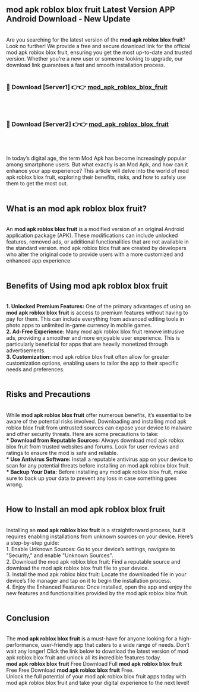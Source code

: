 ## mod apk roblox blox fruit Latest Version APP Android Download - New Update
<br>
Are you searching for the latest version of the <strong>mod apk roblox blox fruit</strong>? Look no further! We provide a free and secure download link for the official mod apk roblox blox fruit, ensuring you get the most up-to-date and trusted version. Whether you're a new user or someone looking to upgrade, our download link guarantees a fast and smooth installation process.
<br>
<br>
<h3>🔴 Download [Server1] 👉👉 <a href="https://modyolo.store/mod+apk+roblox+blox+fruit">mod_apk_roblox_blox_fruit</a></h3><br>
<br>
<h3>🔴 Download [Server2] 👉👉 <a href="https://modyolo.store/mod+apk+roblox+blox+fruit">mod_apk_roblox_blox_fruit</a></h3><br>
<br>
<br>
In today’s digital age, the term Mod Apk has become increasingly popular among smartphone users. But what exactly is an Mod Apk, and how can it enhance your app experience? This article will delve into the world of mod apk roblox blox fruit, exploring their benefits, risks, and how to safely use them to get the most out.
<br>
<br>
<h2>What is an mod apk roblox blox fruit?</h2>
<br>
An <strong>mod apk roblox blox fruit</strong> is a modified version of an original Android application package (APK). These modifications can include unlocked features, removed ads, or additional functionalities that are not available in the standard version. mod apk roblox blox fruit are created by developers who alter the original code to provide users with a more customized and enhanced app experience.
<br>
<br>
<h2>Benefits of Using mod apk roblox blox fruit</h2>
<br>
<strong> 1. Unlocked Premium Features:</strong> One of the primary advantages of using an <strong>mod apk roblox blox fruit</strong> is access to premium features without having to pay for them. This can include everything from advanced editing tools in photo apps to unlimited in-game currency in mobile games.
<br>
<strong> 2. Ad-Free Experience:</strong> Many mod apk roblox blox fruit remove intrusive ads, providing a smoother and more enjoyable user experience. This is particularly beneficial for apps that are heavily monetized through advertisements.
<br>
<strong> 3. Customization:</strong> mod apk roblox blox fruit often allow for greater customization options, enabling users to tailor the app to their specific needs and preferences.
<br>
<br>
<h2>Risks and Precautions</h2>
<br>
While <strong>mod apk roblox blox fruit</strong> offer numerous benefits, it’s essential to be aware of the potential risks involved. Downloading and installing mod apk roblox blox fruit from untrusted sources can expose your device to malware and other security threats. Here are some precautions to take:
<br>
<strong> * Download from Reputable Sources:</strong> Always download mod apk roblox blox fruit from trusted websites and forums. Look for user reviews and ratings to ensure the mod is safe and reliable.
<br>
<strong> * Use Antivirus Software:</strong> Install a reputable antivirus app on your device to scan for any potential threats before installing an mod apk roblox blox fruit.
<br>
<strong> * Backup Your Data:</strong> Before installing any mod apk roblox blox fruit, make sure to back up your data to prevent any loss in case something goes wrong.
<br>
<br>
<h2>How to Install an mod apk roblox blox fruit</h2>
<br>
Installing an <strong>mod apk roblox blox fruit</strong> is a straightforward process, but it requires enabling installations from unknown sources on your device. Here’s a step-by-step guide:
<br>
 1. Enable Unknown Sources: Go to your device’s settings, navigate to "Security," and enable "Unknown Sources".
<br>
 2. Download the mod apk roblox blox fruit: Find a reputable source and download the mod apk roblox blox fruit file to your device.
<br>
 3. Install the mod apk roblox blox fruit: Locate the downloaded file in your device’s file manager and tap on it to begin the installation process.
<br>
 4. Enjoy the Enhanced Features: Once installed, open the app and enjoy the new features and functionalities provided by the mod apk roblox blox fruit.
<br>
<br>
<h2><strong>Conclusion</strong></h2>
<br>
The <strong>mod apk roblox blox fruit</strong> is a must-have for anyone looking for a high-performance, user-friendly app that caters to a wide range of needs. Don’t wait any longer! Click the link below to download the latest version of mod apk roblox blox fruit and unlock all its incredible features today.
<br>
<strong>mod apk roblox blox fruit</strong> Free Download Full <strong>mod apk roblox blox fruit</strong> Free Free Download <strong>mod apk roblox blox fruit</strong> Free.
<br>
Unlock the full potential of your mod apk roblox blox fruit apps today with mod apk roblox blox fruit and take your digital experience to the next level!